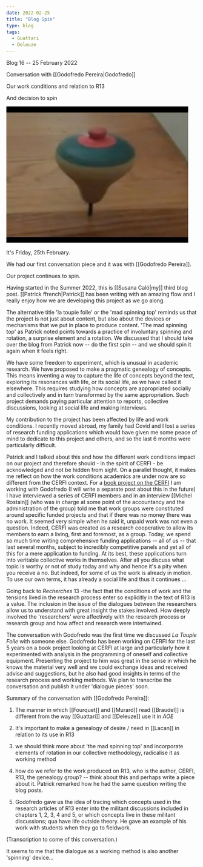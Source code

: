 ```yaml
---
date: 2022-02-25
title: "Blog Spin"
type: blog
tags:
  - Guattari
  - Deleuze
---
```


Blog 16 -- 25 February 2022

Conversation with [[Godofredo Pereira|Godofredo]]

Our work conditions and relation to R13

And decision to spin

<div class="gallery">

<img loading="lazy" src="../assets/img/2022-02-25/media/image1.jpeg" alt="">

</div>

It's Friday, 25th February.

We had our first conversation piece and it was with [[Godofredo Pereira]].

Our project continues to spin.

Having started in the Summer 2022, this is [[Susana Caló|my]] third blog post. 
[[Patrick ffrench|Patrick]] has been writing with an amazing flow 
and I really enjoy how we are developing this project as we go along.

The alternative title 'la toupie folle' or the 'mad spinning top'
reminds us that the project is not just about content, but also about
the devices or mechanisms that we put in place to produce content.
'The mad spinning top' as Patrick noted points towards a practice of
involuntary spinning and rotation, a surprise element and a rotation.
We discussed that I should take over the blog from Patrick now -- do
the first spin -- and we should spin it again when it feels right.

We have some freedom to experiment, which is unusual in academic
research. We have proposed to make a pragmatic genealogy of concepts.
This means inventing a way to capture the life of concepts beyond the
text, exploring its resonances with life, or its social life, as we have
called it elsewhere. This requires studying how concepts are
appropriated socially and collectively and in turn transformed by the
same appropriation. Such project demands paying particular attention to
reports, collective discussions, looking at social life and making
interviews.

My contribution to the project has been affected by life and work
conditions. I recently moved abroad, my family had Covid and I lost a
series of research funding applications which would have given me some
peace of mind to dedicate to this project and others, and so the last 6
months were particularly difficult.

Patrick and I talked about this and how the different work conditions
impact on our project and therefore should - in the spirit of CERFI - be
acknowledged and not be hidden from sight. On a parallel thought, it
makes me reflect on how the work conditions academics are under now are
so different from the CERFI context. For a [book project on the
CERFI](https://www.rca.ac.uk/research-innovation/projects/cerfi-militant-analysis-collective-equipment-and-institutional-programming/)
I am working with Godofredo (I will write a separate post about this in
the future) I have interviewed a series of CERFI members and in an
interview [[Michel Rostain]] (who was in charge at some point of the
accountancy and the administration of the group) told me that work
groups were constituted around specific funded projects and that if
there was no money there was no work. It seemed very simple when he said
it, unpaid work was not even a question. Indeed, CERFI was created as a
research cooperative to allow its members to earn a living, first and
foremost, as a group. Today, we spend so much time writing comprehensive
funding applications -- all of us -- that last several months, subject
to incredibly competitive panels and yet all of this for a mere
application to funding. At its best, these applications turn into
veritable collective works in themselves. After all you discuss what
topic is worthy or not of study today and why and hence it's a pity when
you receive a no. But indeed, for some of us the work is already in
motion. To use our own terms, it has already a social life and thus it
continues ...

Going back to *Recherches* 13 -the fact that the conditions of work and
the tensions lived in the research process enter so explicitly in the
text of R13 is a value. The inclusion in the issue of the dialogues
between the researchers allow us to understand with great insight the
stakes involved. How deeply involved the 'researchers' were affectively
with the research process or research group and how affect and research
were intertwined.

The conversation with Godofredo was the first time we discussed *La
Toupie Folle* with someone else. Godofredo has been working on CERFI for
the last 5 years on a book project looking at CERFI at large and
particularly how it experimented with analysis in the programming of
oneself and collective equipment. Presenting the project to him was
great in the sense in which he knows the material very well and we could
exchange ideas and received advise and suggestions, but he also had good
insights in terms of the research process and working methods. We plan
to transcribe the conversation and publish it under 'dialogue pieces'
soon.

Summary of the conversation with [[Godofredo Pereira]]:

1. The manner in which [[Fourquet]] and [[Murard]] read [[Braudel]] is different
from the way [[Guattari]] and [[Deleuze]] use it in *AOE*

2. It's important to make a genealogy of desire / need in [[Lacan]] in
relation to its use in R13

3. we should think more about 'the mad spinning top' and incorporate
elements of rotation in our collective methodology, radicalise it as
working method

4. how do we refer to the work produced on R13, who is the author,
CERFI, R13, the genealogy group? -- think about this and perhaps write a
piece about it. Patrick remarked how he had the same question writing
the blog posts.

5. Godofredo gave us the idea of tracing which concepts used in the
research articles of R13 enter into the militant discussions included in
chapters 1, 2, 3, 4 and 5, or which concepts live in these militant
discussions; qua have life outside theory. He gave an example of his
work with students when they go to fieldwork.

(Transcription to come of this conversation.)

It seems to me that the dialogue as a working method is also another
'spinning' device...
